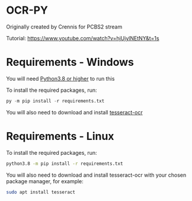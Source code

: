 # OCR-PY
Originally created by Crennis for PCBS2 stream

Tutorial: https://www.youtube.com/watch?v=hjUjylNEtNY&t=1s

# Requirements - Windows
You will need [Python3.8 or higher](https://www.python.org/downloads/) to run this

To install the required packages, run:
```py
py -m pip install -r requirements.txt
```
You will also need to download and install [tesseract-ocr](https://github.com/UB-Mannheim/tesseract/wiki)

# Requirements - Linux
To install the required packages, run:
```bash
python3.8 -m pip install -r requirements.txt
```
You will also need to download and install tesseract-ocr with your chosen package manager, for example:
```bash
sudo apt install tesseract
```
